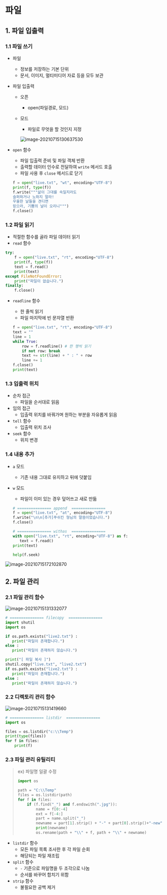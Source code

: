 # 파일

## 1. 파일 입출력

### 1.1 파일 쓰기

* 파일

  * 정보를 저장하는 기본 단위
  * 문서, 이미지, 멀티미디어 자료 등을 모두 보관

* 파일 입출력

  * 오픈

    * open(파일경로, 모드)

  * 모드

    * 파일로 무엇을 할 것인지 지정

    ![image-20210715130637530](md-images/image-20210715130637530.png)

* `open` 함수

  * 파일 입출력 준비 및 파일 객체 반환
  * 출력할 데이터 인수로 전달하여 `write` 메서드 호출
  * 파일 사용 후 `close` 메서드로 닫기

  ```python
  f = open("live.txt", "wt", encoding="UTF-8")
  print(f, type(f))
  f.write("""삶이 그대를 속일지라도
  슬퍼하거나 노하지 말라!
  우울한 날들을 견디면
  믿으라, 기쁨의 날이 오리니""")
  f.close()
  ```

  

### 1.2 파일 읽기

* 적절한 함수를 골라 파일 데이터 읽기
* `read` 함수

```python
try:
    f = open("live.txt", "rt", encoding="UTF-8")
    print(f, type(f))
    text = f.read()
    print(text)
except FileNotFoundError:
    print("파일이 없습니다.")
finally:
    f.close()
```

* `readline` 함수

  * 한 줄씩 읽기
  * 파일 마지막에 빈 문자열 반환

  ```python
  f = open("live.txt", "rt", encoding="UTF-8")
  text = ""
  line = 1
  while True:
      row = f.readline() # 한 행씩 읽기
      if not row: break
      text += str(line) + " : " + row
      line += 1
  f.close()
  print(text)
  ```

  

### 1.3 입출력 위치

* 순차 접근
  * 파일을 순서대로 읽음
* 임의 접근
  * 입출력 위치를 바꿔가며 원하는 부분을 자유롭게 읽음
* `tell` 함수
  * 입출력 위치 조사
* `seek` 함수
  *  위치 변경



### 1.4 내용 추가

* `a` 모드

  * 기존 내용 그대로 유지하고 뒤에 덧붙임

* `w` 모드

  * 파일이 이미 있는 경우 덮어쓰고 새로 만듦

  ```python
  # =============== append  ===============
  f = open("live.txt", "at", encoding="UTF-8")
  f.write("\n\n[추가]푸쉬킨 형님의 말씀이었습니다.")
  f.close()
  ```

  ```python
  # =============== withas  ===============
  with open("live.txt", "rt", encoding="UTF-8") as f:
     text = f.read()
  print(text)
  
  help(f.seek)
  ```




![image-20210715172102870](md-images/image-20210715172102870.png)





## 2. 파일 관리

### 2.1 파일 관리 함수

![image-20210715131332077](md-images/image-20210715131332077.png)

```python
# =============== filecopy  ===============
import shutil
import os

if os.path.exists("live2.txt") :
   print("파일이 존재합니다.")
else :
   print("파일이 존재하지 않습니다.")

print("[ 파일 복사 ]")
shutil.copy("live.txt", "live2.txt")
if os.path.exists("live2.txt") :
   print("파일이 존재합니다.")
else :
   print("파일이 존재하지 않습니다.")
```



### 2.2 디렉토리 관리 함수

![image-20210715131419660](md-images/image-20210715131419660.png)

```python
# =============== listdir  ===============
import os

files = os.listdir("c:\\Temp")
print(type(files))
for f in files:
    print(f)
```



### 2.3 파일 관리 유틸리티

> ex) 파일명 일괄 수정
>
> ```python
> import os
> 
> path = "C:\\Temp"
> files = os.listdir(path)
> for f in files:
>     if (f.find("_") and f.endswith(".jpg")):
>         name = f[0:-4]
>         ext = f[-4:]
>         part = name.split("_")
>         newname = part[1].strip() + "-" + part[0].strip()+"-new" + ext
>         print(newname)
>         os.rename(path + "\\" + f, path + "\\" + newname)
> ```

* `listdir` 함수
  * 모든 파일 목록 조사한 후 각 파일 순회
  * 해당되는 파일 재조립
* `split` 함수
  * `-` 기준으로 파일명을 두 조각으로 나눔
  * 순서를 바꾸어 합치기 위함
* `strip` 함수
  * 불필요한 공백 제거

